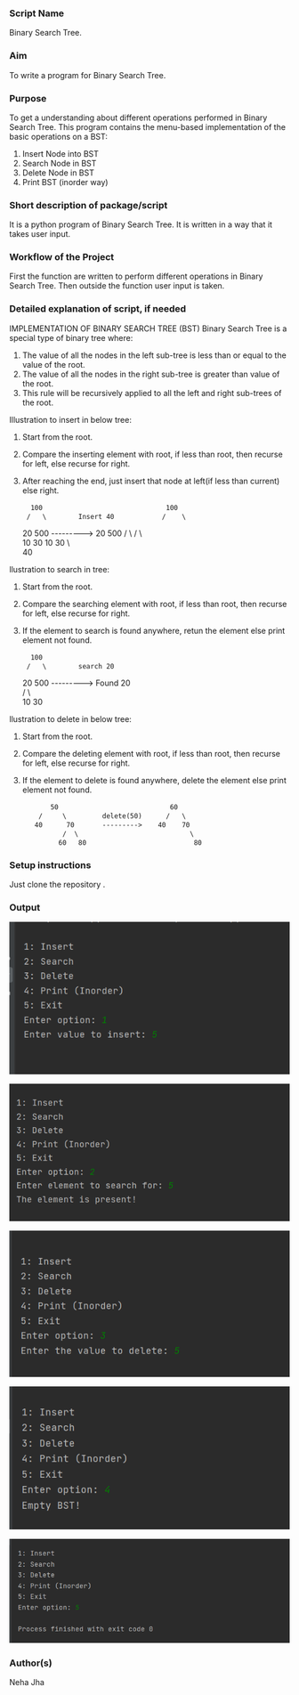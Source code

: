 ### Script Name
Binary Search Tree.

### Aim
To write a program for Binary Search Tree.

### Purpose
To get a understanding about different operations performed in Binary Search Tree.
This program contains the menu-based implementation of the basic operations on a BST:
1. Insert Node into BST
2. Search Node in BST
3. Delete Node in BST
4. Print BST (inorder way)

### Short description of package/script
It is a python program of Binary Search Tree.
It is written in a way that it takes user input.

### Workflow of the Project
First the function are written to perform different operations in Binary Search Tree.
Then outside the function user input is taken.

### Detailed explanation of script, if needed
IMPLEMENTATION OF BINARY SEARCH TREE (BST)
Binary Search Tree is a special type of binary tree where:
1. The value of all the nodes in the left sub-tree is less than or equal to the value of the root.
2. The value of all the nodes in the right sub-tree is greater than value of the root.
3. This rule will be recursively applied to all the left and right sub-trees of the root.

Illustration to insert in below tree: 
1. Start from the root. 
2. Compare the inserting element with root, if less than root, then recurse for left, else recurse for right. 
3. After reaching the end, just insert that node at left(if less than current) else right. 

         100                               100
        /   \        Insert 40            /    \
      20     500    --------->          20     500 
     /  \                              /  \  
    10   30                           10   30
                                              \   
                                              40

llustration to search in tree: 
1. Start from the root. 
2. Compare the searching element with root, if less than root, then recurse for left, else recurse for right. 
3. If the element to search is found anywhere, retun the element else print element not found. 

         100                               
        /   \        search 20            
      20     500    --------->      Found 20     
     /  \                               
    10   30 

llustration to delete in below tree: 
1. Start from the root. 
2. Compare the deleting element with root, if less than root, then recurse for left, else recurse for right. 
3. If the element to delete is found anywhere, delete the element else print element not found. 

        
              50                            60
           /     \         delete(50)      /   \
          40      70       --------->    40    70 
                 /  \                            \ 
                60   80                           80

### Setup instructions
Just clone the repository .

### Output
![](\images\output1.png)

![](\images\output2.png)

![](\images\output3.png)

![](\images\output4.png)

![](\images\output5.png)

### Author(s)
Neha Jha
